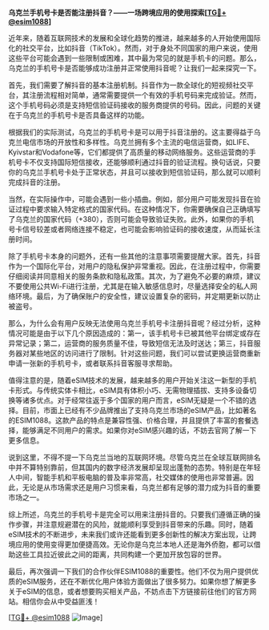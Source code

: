**乌克兰手机号卡是否能注册抖音？——一场跨境应用的使用探索[[TG💪+ @esim1088](https://t.me/s/esim1088)]**

近年来，随着互联网技术的发展和全球化趋势的推进，越来越多的人开始使用国际化的社交平台，比如抖音（TikTok）。然而，对于身处不同国家的用户来说，使用这些平台可能会遇到一些限制或困难，其中最为常见的就是手机卡的问题。那么，乌克兰的手机号卡是否能够成功注册并正常使用抖音呢？让我们一起来探究一下。

首先，我们需要了解抖音的基本注册机制。抖音作为一款全球化的短视频社交平台，其注册流程相对简单，通常需要提供一个有效的手机号码来完成验证。然而，这个手机号码必须是支持短信验证码接收的服务商提供的号码。因此，问题的关键在于乌克兰的手机号卡是否具备这样的功能。

根据我们的实际测试，乌克兰的手机号卡是可以用于抖音注册的。这主要得益于乌克兰电信市场的开放性和多样性。乌克兰拥有多个主流的电信运营商，如LIFE、Kyivstar和Vodafone等，它们都提供了高质量的移动网络服务。这些运营商的手机号卡不仅支持国际短信接收，还能够顺利通过抖音的验证流程。换句话说，只要你的乌克兰手机号卡处于正常状态，并且可以接收到短信验证码，那么就可以顺利完成抖音的注册。

当然，在实际操作中，可能会遇到一些小插曲。例如，部分用户可能发现抖音在验证过程中要求输入特定格式的国家代码。在这种情况下，你需要确保自己正确填写了乌克兰的国家代码（+380），否则可能会导致验证失败。此外，如果你的手机号卡信号较差或者网络连接不稳定，也可能会影响验证码的接收速度，从而延长注册时间。

除了手机号卡本身的问题外，还有一些其他的注意事项需要提醒大家。首先，抖音作为一个国际化平台，对用户的隐私保护非常重视。因此，在注册过程中，你需要仔细阅读并同意相关的服务条款和隐私政策。其次，为了避免不必要的麻烦，建议不要使用公共Wi-Fi进行注册，尤其是在输入敏感信息时，尽量选择安全的私人网络环境。最后，为了确保账户的安全性，建议设置复杂的密码，并定期更新以防止被盗号。

那么，为什么会有用户反映无法使用乌克兰手机号卡注册抖音呢？经过分析，这种情况可能是由于以下几个原因造成的：第一，该手机号卡已被其他平台绑定或存在异常记录；第二，运营商的服务质量不佳，导致短信无法及时送达；第三，抖音服务器对某些地区的访问进行了限制。针对这些问题，我们可以尝试更换运营商重新申请一张新的手机号卡，或者联系抖音客服寻求帮助。

值得注意的是，随着eSIM技术的发展，越来越多的用户开始关注这一新型的手机卡形式。与传统实体卡相比，eSIM具有体积小巧、无需物理插拔、支持多设备切换等诸多优点。对于经常往返于多个国家的用户而言，eSIM无疑是一个不错的选择。目前，市面上已经有不少品牌推出了支持乌克兰市场的eSIM产品，比如著名的ESIM1088。这款产品的特点是兼容性强、价格合理，并且提供了丰富的套餐选择，能够满足不同用户的需求。如果你对eSIM感兴趣的话，不妨去官网了解一下更多信息。

说到这里，不得不提一下乌克兰当地的互联网环境。尽管乌克兰在全球互联网排名中并不算特别靠前，但其国内的数字经济发展却呈现出蓬勃的态势。特别是在年轻人中间，智能手机和平板电脑的普及率非常高，社交媒体的使用也非常普遍。因此，无论是从市场需求还是用户习惯来看，乌克兰都有足够的潜力成为抖音的重要市场之一。

综上所述，乌克兰的手机号卡是完全可以用来注册抖音的。只要我们遵循正确的操作步骤，并注意规避潜在的风险，就能顺利享受到抖音带来的乐趣。同时，随着eSIM技术的不断进步，未来我们或许还能看到更多创新性的解决方案出现，让跨境应用的使用变得更加便捷高效。无论你是乌克兰本地人还是海外侨胞，都可以借助这些工具拉近彼此之间的距离，共同构建一个更加开放包容的世界。

最后，再次强调一下我们的合作伙伴ESIM1088的重要性。他们不仅为用户提供优质的eSIM服务，还在不断优化用户体验方面做出了很多努力。如果你想了解更多关于eSIM的信息，或者想要购买相关产品，不妨点击下方链接前往他们的官方网站。相信你会从中受益匪浅！

[[TG💪+ @esim1088](https://t.me/s/esim1088) ![Image](https://i.postimg.cc/4NQfJmqS/Snipaste-2025-05-13-00-14-12.png)]
